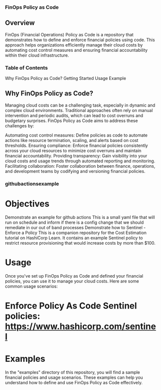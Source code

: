 ### FinOps Policy as Code
## Overview
FinOps (Financial Operations) Policy as Code is a repository that demonstrates how to define and enforce financial policies using code. This approach helps organizations efficiently manage their cloud costs by automating cost control measures and ensuring financial accountability within their cloud infrastructure.

### Table of Contents
Why FinOps Policy as Code?
Getting Started
Usage
Example

## Why FinOps Policy as Code?
Managing cloud costs can be a challenging task, especially in dynamic and complex cloud environments. 
Traditional approaches often rely on manual intervention and periodic audits, which can lead to cost overruns and budgetary surprises. 
FinOps Policy as Code aims to address these challenges by:

Automating cost control measures: Define policies as code to automate actions like resource termination, scaling, and alerts based on cost thresholds.
Ensuring compliance: Enforce financial policies consistently across your cloud resources to minimize cost overruns and maintain financial accountability.
Providing transparency: Gain visibility into your cloud costs and usage trends through automated reporting and monitoring.
Facilitating collaboration: Foster collaboration between finance, operations, and development teams by codifying and versioning financial policies.

### githubactionsexample
# Objectives 
Demonstrate an example for github actions
This is a small yaml file that will run on schedule and inform if there is a config change that we should remediate in our out of band processes
Demonstrate how to Sentinel -Enforce a Policy
This is a companion repository for the Cost Estimation tutorial on HashiCorp Learn. It contains an example Sentinel policy to restrict resource provisioning that would increase costs by more than $100.

# Usage
Once you've set up FinOps Policy as Code and defined your financial policies, you can use it to manage your cloud costs. 
Here are some common usage scenarios:

# Enforce Policy As Code Sentinel policies: https://www.hashicorp.com/sentinel

# Examples
In the "examples" directory of this repository, you will find a sample financial policies and usage scenarios. 
These examples can help you understand how to define and use FinOps Policy as Code effectively.

